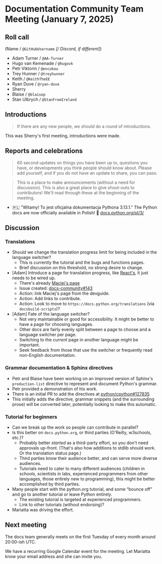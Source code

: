 # Documentation Community Team Meeting (January 7, 2025)


## Roll call

(Name / `@GitHubUsername` *[/ Discord, if different]*)

- Adam Turner / `@AA-Turner`
- Hugo van Kemenade / `@hugovk`
- Petr Viktorin / `@encukou`
- Trey Hunner / `@treyhunner`
- Keith / `@KeithTheEE`
- Ryan Duve / `@ryan-duve`
- Sherry
- Blaise / `@blaisep`
- Stan Ulbrych / `@StanFromIreland`


## Introductions

> If there are any new people, we should do a round of introductions.

This was Sherry's first meeting, introductions were made.


## Reports and celebrations

> 60 second updates on things you have been up to, questions you have, or developments you think people should know about. Please add yourself, and if you do not have an update to share, you can pass.

> This is a place to make announcements (without a need for discussion). This is also a great place to give shout-outs to contributors! We'll read through these at the beginning of the meeting.

- 🇵🇱 "Witamy! To jest oficjalna dokumentacja Pythona 3.13.1." The Python docs are now officially available in Polish! 🚀 [docs.python.org/pl/3/](https://docs.python.org/pl/3/)


## Discussion

### Translations

- Should we change the translation progress limit for being included in the language switcher?
  - This is currently the tutorial and the bugs and functions pages.
  - Brief discussion on this threshold, no strong desire to change.
- [Adam] Introduce a page for translation progress, like [React's](https://translations.react.dev/), it just needs to be wired up.
  - There's already [Maciej's page](https://python-docs-translations.github.io/dashboard/)
  - Issue created: [docs-community#143](https://github.com/python/docs-community/issues/143)
  - Action: link Maciej's page from the devguide.
  - Action: Add links to contribute.
  - Action: Look to move to `https://docs.python.org/translations` (via `docsbuild-scripts`)?
- [Adam] Fate of the language switcher?
  - Not very maintainable or good for accessibility. It might be better to have a page for choosing languages.
  - Other docs are fairly evenly split between a page to choose and a language switcher per page.
  - Switching to the *current* page in another language might be important.
  - Seek feedback from those that use the switcher or frequently read non-English documentation.

### Grammar documentation & Sphinx directives

- Petr and Blaise have been working on an improved version of Sphinx's `production-list` directive to represent and document Python's grammar.
- Petr provided a demonstration of his work.
- There is an initial PR to add the directives at [python/cpython#127835](https://github.com/python/cpython/pull/127835)
- This initially adds the directive, grammar snippets (and the surrounding prose) will be converted later, potentially looking to make this automatic.

### Tutorial for beginners

- Can we break up the work so people can contribute in parallel?
- Is this better on `docs.python.org`, or third parties (O'Reilly, w3schools, etc.)?
  - Probably better *started* as a third-party effort, so you don't need approvals up-front. (That's also how additions to stdlib should work. Or the translation status page.)
  - Third parties know their audience better, and can serve more diverse audiences.
  - Tutorials need to cater to many different audiences (children in schools, scientists in labs, experienced programmers from other languages, those entirely new to programming), this might be better accomplished by third parties.
- Many people start with the python.org tutorial, and some “bounce off” and go to another tutorial or leave Python entirely.
  - The existing tutorial is targeted at experienced programmers.
  - Link to other tutorials (without endorsing)?
- Mariatta was driving the effort.


## Next meeting

The docs team generally meets on the first Tuesday of every month around 20:00-ish UTC.

We have a recurring Google Calendar event for the meeting.
Let Mariatta know your email address and she can invite you.
